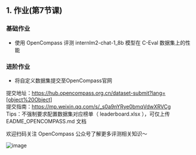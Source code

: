 ## 1. 作业(第7节课)

### 基础作业

- 使用 OpenCompass 评测 internlm2-chat-1_8b 模型在 C-Eval 数据集上的性能

### 进阶作业

- 将自定义数据集提交至OpenCompass官网

提交地址：https://hub.opencompass.org.cn/dataset-submit?lang=[object%20Object]  
提交指南：https://mp.weixin.qq.com/s/_s0a9nYRye0bmqVdwXRVCg  
Tips：不强制要求配置数据集对应榜单（ leaderboard.xlsx ），可仅上传 EADME_OPENCOMPASS.md 文档  



欢迎扫码关注 OpenCompass 公众号了解更多评测相关知识～

![image](https://github.com/InternLM/Tutorial/assets/25839884/1e8f3fd4-cf73-4d13-b5f0-03b1f925d825)
